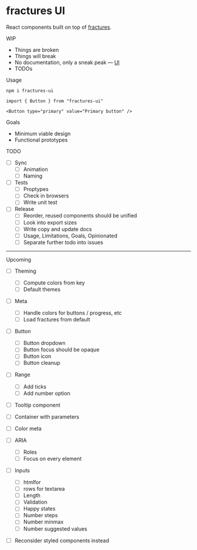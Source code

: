 # fractures UI

React components built on top of [fractures](https://github.com/fractures/fractures).

WIP

* Things are broken
* Things will break
* No documentation, only a sneak peak — [UI](https://fractures.space/ui)
* TODOs

Usage

```
npm i fractures-ui

import { Button } from "fractures-ui"

<Button type="primary" value="Primary button" />

```

Goals

* Minimum viable design
* Functional prototypes

TODO

* [ ] Sync
	* [ ] Animation
	* [ ] Naming
* [ ] Tests 
	* [ ] Proptypes
	* [ ] Check in browsers
	* [ ] Write unit test
* [ ] Release
	* [ ] Reorder, reused components should be unified
	* [ ] Look into export sizes
	* [ ] Write copy and update docs
	* [ ] Usage, Limitations, Goals, Opinionated
	* [ ] Separate further todo into issues

---

Upcoming

* [ ] Theming
	* [ ] Compute colors from key
	* [ ] Default themes
* [ ] Meta
	* [ ] Handle colors for buttons / progress, etc
	* [ ] Load fractures from default
* [ ] Button
	* [ ] Button dropdown
	* [ ] Button focus should be opaque
	* [ ] Button icon
	* [ ] Button cleanup
* [ ] Range
	* [ ] Add ticks
	* [ ] Add number option
* [ ] Tooltip component
* [ ] Container with parameters
* [ ] Color meta
* [ ] ARIA
	* [ ] Roles
	* [ ] Focus on every element
* [ ] Inputs
	* [ ] htmlfor
	* [ ] rows for textarea
	* [ ] Length
	* [ ] Validation
	* [ ] Happy states
	* [ ] Number steps
	* [ ] Number minmax
	* [ ] Number suggested values
* [ ] Reconsider styled components instead
	